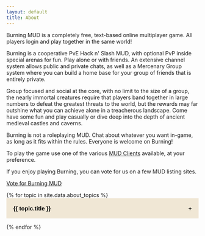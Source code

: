 ```yaml
---
layout: default
title: About
---
```

<head>
<meta name="viewport" content="width=device-width, initial-scale=1">
<style>
.collapsible {
  cursor: pointer;
  padding: 18px;
  width: 100%;
  border: none;
  text-align: left;
  outline: none;
  font-size: 15px;
  font-weight: bold;
  background-color: #f0e7d5;
}
.active, .collapsible:hover {
  background-color: #CC6633;
}
.collapsible:after {
  content: '\002B';
  font-weight: bold;
  float: right;
  margin-left: 5px;
}
.active:after {
  content: "\2212";
}
.content {
  padding: 0 18px;
  max-height: 0;
  overflow: hidden;
  transition: max-height 0.2s ease-out;
  }
</style>
</head>
<body>
Burning MUD is a completely free, text-based online multiplayer game. All players login and play together in the same world!

Burning is a cooperative PvE Hack n' Slash MUD, with optional PvP inside special arenas for fun. Play alone or with friends. An extensive channel system allows public and private chats, as well as a Mercenary Group system where you can build a home base for your group of friends that is entirely private.

Group focused and social at the core, with no limit to the size of a group, the nearly immortal creatures require that players band together in large numbers to defeat the greatest threats to the world, but the rewards may far outshine what you can achieve alone in a treacherous landscape. Come have some fun and play casually or dive deep into the depth of ancient medieval castles and caverns.

Burning is not a roleplaying MUD. Chat about whatever you want in-game, as long as it fits within the rules. Everyone is welcome on Burning!

To play the game use one of the various [MUD Clients](mud_clients.markdown) available, at your preference.

If you enjoy playing Burning, you can vote for us on a few MUD listing sites.

[Vote for Burning MUD](/vote.markdown)

{% for topic in site.data.about_topics %}
  <button class="collapsible">{{ topic.title }}</button>
  <div class="content">
    <p>{{ topic.content | newline_to_br }}</p>
  </div>
{% endfor %}

<script>
var coll = document.getElementsByClassName("collapsible");
var i;

for (i = 0; i < coll.length; i++) {
  coll[i].addEventListener("click", function() {
    this.classList.toggle("active");
    var content = this.nextElementSibling;
    if (content.style.maxHeight){
      content.style.maxHeight = null;
    } else {
      content.style.maxHeight = content.scrollHeight + "px";
    } 
  });
}
</script>

</body>
